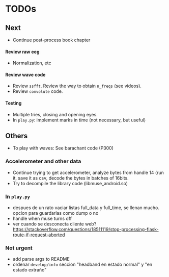 # TODOs

## Next
* Continue post-process book chapter

#### Review raw eeg
* Normalization, etc

#### Review wave code
* Review `ssfft`. Review the way to obtain `n_freqs` (see videos).
* Review `convolute` code.


#### Testing
* Multiple tries, closing and opening eyes.
* In `play.py`: implement marks in time (not necessary, but useful)



## Others
* To play with waves: See barachant code (P300)

### Accelerometer and other data
* Continue trying to get accelerometer, analyze bytes from handle 14 (run it, save it as csv, decode the bytes in batches of 16bits.
* Try to decompile the library code (libmuse_android.so)

### In `play.py`
* despues de un rato vaciar listas full_data y full_time, se llenan mucho. opcion para guardarlas como dump o no
* handle when muse turns off
* ver cuando se desconecta cliente web?  https://stackoverflow.com/questions/18511119/stop-processing-flask-route-if-request-aborted

### Not urgent
* add parse args to README
* ordenar `develop/info` seccion "headband en estado normal" y "en estado extraño"
